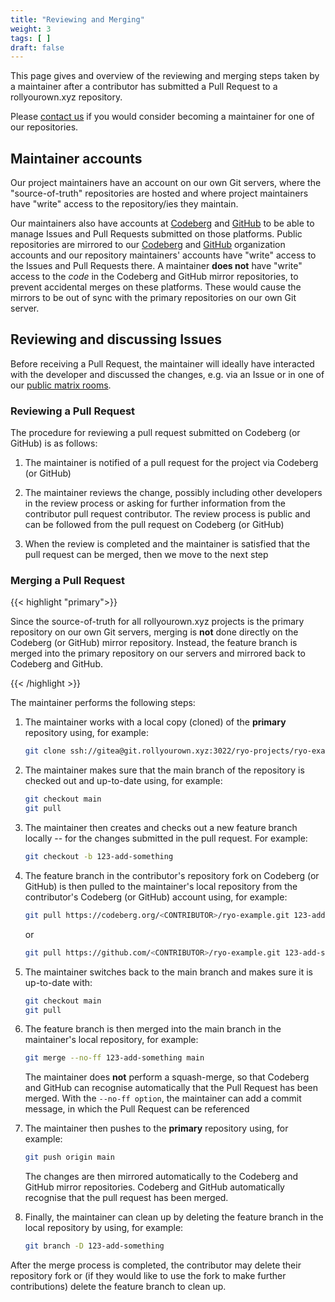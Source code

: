 ```yaml
---
title: "Reviewing and Merging"
weight: 3
tags: [ ]
draft: false
---
```

<!--
SPDX-FileCopyrightText: 2022 Wilfred Nicoll <xyzroller@rollyourown.xyz>
SPDX-License-Identifier: CC-BY-SA-4.0
-->

This page gives and overview of the reviewing and merging steps taken by a maintainer after a contributor has submitted a Pull Request to a rollyourown.xyz repository.

Please [contact us](/about/contact) if you would consider becoming a maintainer for one of our repositories.

<!--more-->

## Maintainer accounts

Our project maintainers have an account on our own Git servers, where the "source-of-truth" repositories are hosted and where project maintainers have "write" access to the repository/ies they maintain.

Our maintainers also have accounts at [Codeberg](https://codeberg.org) and [GitHub](https://github.com) to be able to manage Issues and Pull Requests submitted on those platforms. Public repositories are mirrored to our [Codeberg](https://codeberg.org/rollyourown-xyz) and [GitHub](https://github.com/rollyourown-xyz) organization accounts and our repository maintainers' accounts have "write" access to the Issues and Pull Requests there. A maintainer **does not** have "write" access to the _code_ in the Codeberg and GitHub mirror repositories, to prevent accidental merges on these platforms. These would cause the mirrors to be out of sync with the primary repositories on our own Git server.

## Reviewing and discussing Issues

Before receiving a Pull Request, the maintainer will ideally have interacted with the developer and discussed the changes, e.g. via an Issue or in one of our [public matrix rooms](https://rollyourown.xyz/about/public_matrix_rooms).

### Reviewing a Pull Request

The procedure for reviewing a pull request submitted on Codeberg (or GitHub) is as follows:

1. The maintainer is notified of a pull request for the project via Codeberg (or GitHub)

2. The maintainer reviews the change, possibly including other developers in the review process or asking for further information from the contributor pull request contributor. The review process is public and can be followed from the pull request on Codeberg (or GitHub)

3. When the review is completed and the maintainer is satisfied that the pull request can be merged, then we move to the next step

### Merging a Pull Request

{{< highlight "primary">}}

Since the source-of-truth for all rollyourown.xyz projects is the primary repository on our own Git servers, merging is **not** done directly on the Codeberg (or GitHub) mirror repository. Instead, the feature branch is merged into the primary repository on our servers and mirrored back to Codeberg and GitHub.

{{< /highlight >}}

The maintainer performs the following steps:

1. The maintainer works with a local copy (cloned) of the **primary** repository using, for example:

    ```bash
    git clone ssh://gitea@git.rollyourown.xyz:3022/ryo-projects/ryo-example.git
    ```

2. The maintainer makes sure that the main branch of the repository is checked out and up-to-date using, for example:

    ```bash
    git checkout main
    git pull
    ```

3. The maintainer then creates and checks out a new feature branch locally -- for the changes submitted in the pull request. For example:

    ```bash
    git checkout -b 123-add-something
    ```

4. The feature branch in the contributor's repository fork on Codeberg (or GitHub) is then pulled to the maintainer's local repository from the contributor's Codeberg (or GitHub) account using, for example:

    ```bash
    git pull https://codeberg.org/<CONTRIBUTOR>/ryo-example.git 123-add-something
    ```

    or

    ```bash
    git pull https://github.com/<CONTRIBUTOR>/ryo-example.git 123-add-something
    ```

5. The maintainer switches back to the main branch and makes sure it is up-to-date with:

    ```bash
    git checkout main
    git pull
    ```

6. The feature branch is then merged into the main branch in the maintainer's local repository, for example:

    ```bash
    git merge --no-ff 123-add-something main
    ```

    The maintainer does **not** perform a squash-merge, so that Codeberg and GitHub can recognise automatically that the Pull Request has been merged. With the `--no-ff option`, the maintainer can add a commit message, in which the Pull Request can be referenced

7. The maintainer then pushes to the **primary** repository using, for example:

    ```bash
    git push origin main
    ```

    The changes are then mirrored automatically to the Codeberg and GitHub mirror repositories. Codeberg and GitHub automatically recognise that the pull request has been merged.

8. Finally, the maintainer can clean up by deleting the feature branch in the local repository by using, for example:

    ```bash
    git branch -D 123-add-something
    ```

After the merge process is completed, the contributor may delete their repository fork or (if they would like to use the fork to make further contributions) delete the feature branch to clean up.
